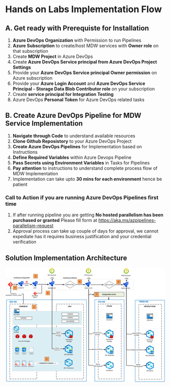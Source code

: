 # Hands on Labs Implementation Flow

## A. Get ready with Prerequiste for Installation

1. **Azure DevOps Organization** with Permission to run Pipelines
2. **Azure Subscription** to create/host MDW services with **Owner role** on that subscription
3. Create **MDW Project** in Azure DevOps
4. Create **Azure DevOps Service principal from Azure DevOps Project Settings**
5. Provide your **Azure DevOps Service principal Owner permission** on Azure subscription
6. Provide your **Azure Login Account** and **Azure DevOps Service Principal - Storage Data Blob Contributor role** on your subscription
7. Create **service principal for Integration Testing**
8. Azure DevOps **Personal Token** for Azure DevOps related tasks


## B. Create Azure DevOps Pipeline for MDW Service Implementation

1. **Navigate through Code** to understand available resources
2. **Clone Github Reposistory** to your Azure DevOps Project
3. **Create Azure DevOps Pipelines** for Implementation based on Instructions
4. **Define Required Variables** within Azure Devops Pipeline
5. **Pass Secrets using Environment Variables** in Tasks for Pipelines
6. **Pay attention** to instructions to understand complete process flow of MDW Implementation
7. Implementation can take upto **30 mins for each environment** hence be patient


### Call to Action if you are running Azure DevOps Pipelines first time
1. If after running pipeline you are getting  **No hosted parallelism has been purchased or granted**
   Please fill form at https://aka.ms/azpipelines-parallelism-request 
2. Approval process can take up couple of days for approval, we cannot expediate has it requires business justification and your credential verification


## **Solution Implementation Architecture**
![Architecture](/CI_CD_process_sequence.PNG)
